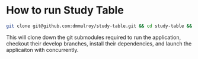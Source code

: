# How to run Study Table

```bash
git clone git@github.com:dmmulroy/study-table.git && cd study-table && ./bootstrap.sh && npm start
```

This will clone down the git submodules required to run the application, checkout their develop branches, install their dependencies, and launch the applicaiton with concurrently.

